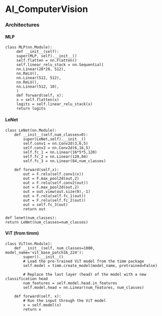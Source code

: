 # AI_ComputerVision


### Architectures

#### MLP
	class MLP(nn.Module):
		 def __init__(self):
		 super(MLP, self).__init__()
		 self.flatten = nn.Flatten()
		 self.linear_relu_stack = nn.Sequential(
		 nn.Linear(28*28, 512),
		 nn.ReLU(),
		 nn.Linear(512, 512),
		 nn.ReLU(),
		 nn.Linear(512, 10),
		 )
		 def forward(self, x):
		 x = self.flatten(x)
		 logits = self.linear_relu_stack(x)
		 return logits

#### LeNet		
	class LeNet(nn.Module):
		def __init__(self,num_classes=0):
			super(LeNet,self).__init__()
			self.conv1 = nn.Conv2d(3,6,5)
			self.conv2 = nn.Conv2d(6,16,5)
			self.fc_1 = nn.Linear(16*5*5,120)
			self.fc_2 = nn.Linear(120,84)
			self.fc_3 = nn.Linear(84,num_classes)

		def forward(self,x):
			out = F.relu(self.conv1(x))
			out = F.max_pool2d(out,2)
			out = F.relu(self.conv2(out))
			out = F.max_pool2d(out,2)
			out = out.view(out.size(0),-1)
			out = F.relu(self.fc_1(out))
			out = F.relu(self.fc_2(out))
			out = self.fc_3(out)
			return out

	def lenet(num_classes):
	return LeNet(num_classes=num_classes)

#### ViT (from timm)
	class ViT(nn.Module):
	    def __init__(self, num_classes=1000, model_name='vit_base_patch16_224'):
	        super().__init__()
	        # Load the pre-trained ViT model from the timm package
	        self.model = timm.create_model(model_name, pretrained=False)

	        # Replace the last layer (head) of the model with a new classification head
	        num_features = self.model.head.in_features
	        self.model.head = nn.Linear(num_features, num_classes)

	    def forward(self, x):
	        # Run the input through the ViT model
	        x = self.model(x)
	        return x
